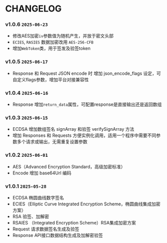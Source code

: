CHANGELOG
=========

### v1.0.6 `2025-06-23`
* 修改AES加密`iv`参数值为随机产生，并放于密文头部
* `ECIES`, `RASIES` 数据加密改用 `AES-256-CFB`
* 增加`WebToken`类，用于签发及验签token

### v1.0.5 `2025-06-17`
* Response 和 Request JSON encode 时 增加 json_encode_flags 设定，可自定义flags参数，增加平台对接兼容性

### v1.0.4 `2025-06-16`
* Response 增加`return_data`属性，可配置response是直接输出还是返回数组

### v1.0.3 `2025-06-15`
* ECDSA 增加数组签名 signArray 和验签 verifySignArray 方法
* 增加 Responses 和 Requests 方便实例化调用，适用一个程序中需要不同参数多个请求或输出，无需重复设置参数

### v1.0.2 `2025-06-01`
* AES（Advanced Encryption Standard，高级加密标准）
* Encode 增加 base64Url 编码

### v1.0.1 `2025-05-28`
* ECDSA 椭圆曲线数字签名
* ECIES（Elliptic Curve Integrated Encryption Scheme，椭圆曲线集成加密方案）
* RSA 验签、加解密
* RSAIES （Integrated Encryption Scheme）RSA集成加密方案
* Request 请求数据签名生成及验签
* Response API接口数据结构生成及加解密验签